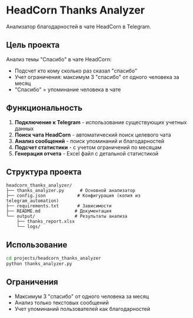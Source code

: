 # HeadCorn Thanks Analyzer

Анализатор благодарностей в чате HeadCorn в Telegram.

## Цель проекта

Анализ темы "Спасибо" в чате HeadCorn:
- Подсчет кто кому сколько раз сказал "спасибо"
- Учет ограничения: максимум 3 "спасибо" от одного человека за месяц
- "Спасибо" = упоминание человека в чате

## Функциональность

1. **Подключение к Telegram** - использование существующих учетных данных
2. **Поиск чата HeadCorn** - автоматический поиск целевого чата
3. **Анализ сообщений** - поиск упоминаний и благодарностей
4. **Подсчет статистики** - с учетом ограничений по месяцам
5. **Генерация отчета** - Excel файл с детальной статистикой

## Структура проекта

```
headcorn_thanks_analyzer/
├── thanks_analyzer.py      # Основной анализатор
├── config.json            # Конфигурация (копия из telegram_automation)
├── requirements.txt       # Зависимости
├── README.md             # Документация
└── output/               # Результаты анализа
    ├── thanks_report.xlsx
    └── logs/
```

## Использование

```bash
cd projects/headcorn_thanks_analyzer
python thanks_analyzer.py
```

## Ограничения

- Максимум 3 "спасибо" от одного человека за месяц
- Анализ только текстовых сообщений
- Учет упоминаний пользователей как благодарностей
